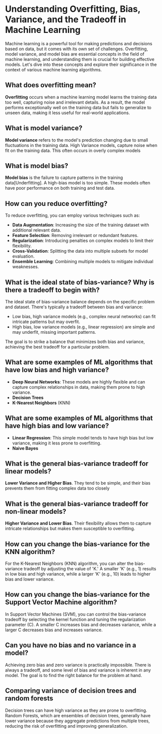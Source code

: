 # Understanding Overfitting, Bias, Variance, and the Tradeoff in Machine Learning

Machine learning is a powerful tool for making predictions and decisions based on data, but it comes with its own set of challenges. Overfitting, model variance, and model bias are essential concepts in the field of machine learning, and understanding them is crucial for building effective models. Let's dive into these concepts and explore their significance in the context of various machine learning algorithms.

## What does overfitting mean?

**Overfitting** occurs when a machine learning model learns the training data too well, capturing noise and irrelevant details. As a result, the model performs exceptionally well on the training data but fails to generalize to unseen data, making it less useful for real-world applications.

## What is model variance?

**Model variance** refers to the model's prediction changing due to small fluctuations in the training data. High Variance models, capture noise when fit on the training data. This often occurs in overly complex models

## What is model bias?

**Model bias** is the failure to capture patterns in the training data[Underfitting]. A high-bias model is too simple. These models often have poor performance on both training and test data.

## How can you reduce overfitting?

To reduce overfitting, you can employ various techniques such as:

- **Data Augmentation**: Increasing the size of the training dataset with additional relevant data.
- **Feature Selection**: Removing irrelevant or redundant features.
- **Regularization**: Introducing penalties on complex models to limit their flexibility.
- **Cross-Validation**: Splitting the data into multiple subsets for model evaluation.
- **Ensemble Learning**: Combining multiple models to mitigate individual weaknesses.

## What is the ideal state of bias-variance? Why is there a tradeoff to begin with?

The ideal state of bias-variance balance depends on the specific problem and dataset. There's typically a tradeoff between bias and variance:

- Low bias, high variance models (e.g., complex neural networks) can fit intricate patterns but may overfit.
- High bias, low variance models (e.g., linear regression) are simple and may underfit, missing important patterns.

The goal is to strike a balance that minimizes both bias and variance, achieving the best tradeoff for a particular problem.

## What are some examples of ML algorithms that have low bias and high variance?

- **Deep Neural Networks**: These models are highly flexible and can capture complex relationships in data, making them prone to high variance.  
- **Decision Trees**
- **K-Nearest Neighbors** (KNN)

## What are some examples of ML algorithms that have high bias and low variance?

- **Linear Regression**: This simple model tends to have high bias but low variance, making it less prone to overfitting.
- **Naive Bayes**

## What is the general bias-variance tradeoff for linear models?

**Lower Variance and Higher Bias**. They tend to be simple, and their bias prevents them from fitting complex data too closely

## What is the general bias-variance tradeoff for non-linear models?

**Higher Variance and Lower Bias**. Their flexibility allows them to capture intricate relationships but makes them susceptible to overfitting.

## How can you change the bias-variance for the KNN algorithm?

For the K-Nearest Neighbors (KNN) algorithm, you can alter the bias-variance tradeoff by adjusting the value of 'K.' A smaller 'K' (e.g., 1) results in low bias and high variance, while a larger 'K' (e.g., 10) leads to higher bias and lower variance.

## How can you change the bias-variance for the Support Vector Machine algorithm?

In Support Vector Machines (SVM), you can control the bias-variance tradeoff by selecting the kernel function and tuning the regularization parameter (C). A smaller C increases bias and decreases variance, while a larger C decreases bias and increases variance.

## Can you have no bias and no variance in a model?

Achieving zero bias and zero variance is practically impossible. There is always a tradeoff, and some level of bias and variance is inherent in any model. The goal is to find the right balance for the problem at hand.

## Comparing variance of decision trees and random forests

Decision trees can have high variance as they are prone to overfitting. Random Forests, which are ensembles of decision trees, generally have lower variance because they aggregate predictions from multiple trees, reducing the risk of overfitting and improving generalization.